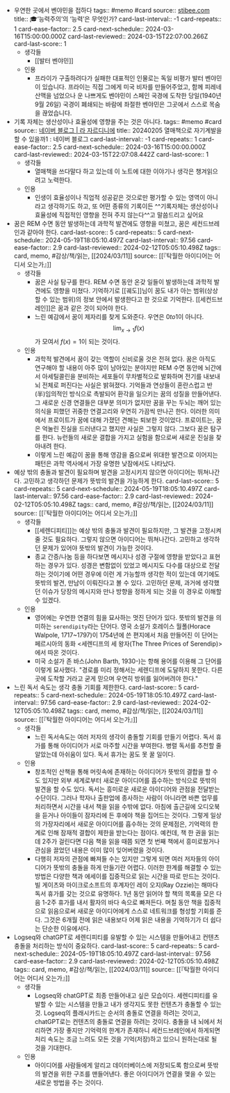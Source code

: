 - 우연한 곳에서 벤야민을 접하다
  tags:: #memo #card
  source:: [stibee.com](https://stibee.com/api/v1.0/emails/share/CT5ZY4i_oGhlADrZMe_oIgRduCD8XZI)
  title:: 🎓‘능력주의’의 ‘능력’은 무엇인가?
  card-last-interval:: -1
  card-repeats:: 1
  card-ease-factor:: 2.5
  card-next-schedule:: 2024-03-16T15:00:00.000Z
  card-last-reviewed:: 2024-03-15T22:07:00.266Z
  card-last-score:: 1
	- 생각들
		- [[발터 벤야민]]
	- 인용
		- 프라이가 구출하려다가 실패한 대표적인 인물로는 독일 비평가 발터 벤야민이 있습니다. 프라이는 직접 그에게 미국 비자를 만들어주었고, 함께 피레네 산맥을 넘었으나 운 나쁘게도 벤야민이 스페인 국경에 도착한 당일(1940년 9월 26일) 국경이 폐쇄되는 바람에 좌절한 벤야민은 그곳에서 스스로 목숨을 끊었습니다.
- 기록 자체는 생산성이나 효율성에 영향을 주는 것은 아니다. 
  tags:: #memo #card
  source:: [네이버 블로그 | 라 자르디니에](https://m.blog.naver.com/PostView.naver?blogId=la-jardiniere&logNo=223345032310&proxyReferer=https%3A%2F%2Ft.co%2F)
  title:: 20240205 열매책으로 자기계발을 할 수 있을까1 : 네이버 블로그
  card-last-interval:: -1
  card-repeats:: 1
  card-ease-factor:: 2.5
  card-next-schedule:: 2024-03-16T15:00:00.000Z
  card-last-reviewed:: 2024-03-15T22:07:08.442Z
  card-last-score:: 1
	- 생각들
		- 열매책을 쓰다말다 하고 있는데 이 노트에 대한 이야기나 생각은 챙겨읽으려고 노력한다.
	- 인용
		- 인생이 효율성이나 직업적 성공같은 것으로만 평가할 수 있는 영역이 아니라고 생각하기도 하고, 또 어떤 종류의 기록이든 ^^기록자체는 생산성이나 효율성에 직접적인 영향을 전혀 주지 않는다^^고 말씀드리고 싶어요
- 꿈은 REM 수면 동안 발생하는데 과학적 발견에도 영향을 미쳤고, 꿈은 세컨드브레인과 같아야 한다.
  card-last-score:: 5
  card-repeats:: 5
  card-next-schedule:: 2024-05-19T18:05:10.497Z
  card-last-interval:: 97.56
  card-ease-factor:: 2.9
  card-last-reviewed:: 2024-02-12T05:05:10.498Z
  tags:: card, memo, #감상/책/읽는, [[2024/03/11]]
  source:: [[『탁월한 아이디어는 어디서 오는가』]]
	- 생각들
		- 꿈은 사실 탐구를 한다. REM 수면 동안 온갖 일들이 발생하는데 과학적 발견에도 영향을 미쳤다. 기억하기로 [[궤도]]님이 꿈도 내가 아는 범위(상상할 수 있는 범위)의 정보 안에서 발생한다고 한 것으로 기억한다. [[세컨드브레인]]은 꿈과 같은 것이 되어야 한다.
		- 느린 예감에서 꿈이 제자리를 찾게 도와준다. 우연은 $0 to 1$이 아니다. $$ \lim_{x \to 1} f(x)$$가 모여서 $f(x)=1$이 되는 것이다.
	- 인용
		- 과학적 발견에서 꿈이 갖는 역할이 신비로울 것은 전혀 없다. 꿈은 아직도 연구해야 할 내용이 아주 많이 남아있는 분야지만 REM 수면 동안에 뇌간에서 아세틸콜린을 분비하는 세포들이 무차별적으로 발화하며 전기를 내보내 뇌 전체로 퍼진다는 사실은 밝혀졌다. 기억들과 연상들이 혼란스럽고 반(半)임의적인 방식으로 촉발되어 환각을 일으키는 꿈의 성질을 만들어낸다. 그 새로운 신경 연결들은 대부분 의미가 없지만 꿈을 꾸는 두뇌는 깨어 있는 의식을 피했던 귀중한 연결고리와 우연히 가끔씩 만나곤 한다. 이러한 의미에서 프로이트가 꿈에 대해 가졌던 견해는 퇴보한 것이었다. 프로이트는, 꿈은 억눌린 진실을 드러낸다고 했지만 사실은 그렇지 않다. 그보다 꿈은 탐구를 한다. 뉴런들의 새로운 결합을 가지고 실험을 함으로써 새로운 진실을 찾아내려 한다.
		- 이렇게 느린 예감이 꿈을 통해 영감을 줌으로써 위대한 발견으로 이어지는 패턴은 과학 역사에서 가장 유명한 낮잠에서도 나타났다.
- 예상 밖의 충돌과 발견이 필요하며 발견을 고정시키지 않으면 아이디어는 뛰쳐나간다. 고민하고 생각하던 문제가 뜻밖의 발견을 가능하게 한다.
  card-last-score:: 5
  card-repeats:: 5
  card-next-schedule:: 2024-05-19T18:05:10.497Z
  card-last-interval:: 97.56
  card-ease-factor:: 2.9
  card-last-reviewed:: 2024-02-12T05:05:10.498Z
  tags:: card, memo, #감상/책/읽는, [[2024/03/11]]
  source:: [[『탁월한 아이디어는 어디서 오는가』]]
	- 생각들
		- [[세렌디피티]]는 예상 밖의 충돌과 발견이 필요하지만, 그 발견을 고정시켜줄 것도 필요하다. 그렇지 않으면 아이디어는 뛰쳐나간다. 고민하고 생각하던 문제가 있어야 뜻밖의 발견이 가능한 것이다.
		- 종교 간증/나눔 등을 하다보면 메시지나 성경 구절에 영향을 받았다고 표현하는 경우가 있다. 성경은 변함없이 있었고 메시지도 다수를 대상으로 전달하는 것이기에 어떤 경우에 이런 게 가능할까 생각한 적이 있는데 여기에도 뜻밖의 발견, 만남이 이뤄진다고 볼 수 있다. 고민하던 문제, 과거에 생각했던 이슈가 당장의 메시지와 만나 방향을 정하게 되는 것을 이 경우로 이해할 수 있겠다.
	- 인용
		- 영어에는 우연한 연결의 힘을 묘사하는 멋진 단어가 있다. 뜻밖의 발견을 의미하는 `serendipity`라는 단어다. 영국 소설가 호레이스 월폴(Horace Walpole, 1717~1797)이 1754년에 쓴 편지에서 처음 만들어진 이 단어는 페르시아의 동화 <세렌디프의 세 왕자(The Three Prices of Serendip)>에서 따온 것이다.
		- 미국 소설가 존 바스(John Barth, 1930-)는 항해 용어를 이용해 그 단어를 이렇게 묘사했다. "경로를 미리 정해서는 세렌디프에 도달하지 못한다. 다른 곳에 도착할 거라고 굳게 믿으며 우연히 방위를 잃어버려야 한다."
- 느린 독서 속도는 생각 충돌 기회를 제한한다.
  card-last-score:: 5
  card-repeats:: 5
  card-next-schedule:: 2024-05-19T18:05:10.497Z
  card-last-interval:: 97.56
  card-ease-factor:: 2.9
  card-last-reviewed:: 2024-02-12T05:05:10.498Z
  tags:: card, memo, #감상/책/읽는, [[2024/03/11]]
  source:: [[『탁월한 아이디어는 어디서 오는가』]]
	- 생각들
		- 느린 독서속도는 여러 저자의 생각이 충돌할 기회를 만들기 어렵다. 독서 휴가를 통해 아이디어가 서로 마주할 시간을 부여한다. 병렬 독서를 추천할 줄 알았는데 아쉬움이 있다. 독서 휴가는 꿈도 못 꿀 일이다.
	- 인용
		- 창조적인 산책을 통해 머릿속에 존재하는 아이디어가 뜻밖의 결합을 할 수도 있지만 외부 세계로부터 새로운 아이디어를 흡수하는 방식으로 뜻밖의 발견을 할 수도 있다. 독서는 흥미로운 새로운 아이디어와 관점을 전달받는 수단이다. 그러나 학자나 출판업에 종사하는 사람이 아니라면 바쁜 업무를 처리하면서 시간을 내서 책을 읽을 수밖에 없다. 아침에 출근길에 오디오북을 듣거나 아이들이 잠자리에 든 후에야 책을 집어드는 것이다. 그렇게 일상의 가장자리에서 새로운 아이디어를 흡수하는 것의 문제점은, 기억력의 한계로 인해 잠재적 결합이 제한을 받는다는 점이다. 예컨데, 책 한 권을 읽는데 2주가 걸린다면 다음 책을 읽을 때쯤 되면 첫 번째 책에서 흥미로웠거나 관심을 끌었던 내용은 이미 많이 잊어버렸을 것이다.
		- 다행히 저자의 관점에 빠져들 수는 있지만 그렇게  되면 여러 저자들의 아이디어가 뜻밖의 충돌을 하게 만들기란 어렵다. 이러한 한계를 해결할 수 있는 방법은 다양한 책과 에세이를 집중적으로 읽는 시간을 따로 만드는 것이다. 빌 게이츠와 마이크로소프트의 후계자인 레이 오지(Ray Ozzie)는 해마다 독서 휴가를 갖는 것으로 유명하다. 1년 동안 읽어야 할 책의 목록을 모은 다음 1-2주 휴가를 내서 활자의 바다 속으로 빠져든다. 며칠 동안 책을 집중적으로 읽음으로써 새로운 아이디어에게 스스로 네트워크를 형성할 기회를 준다. 그것은 6개월 전에 읽은 내용보다 어제 읽은 내용을 기억하기가 더 쉽다는 단순한 이유에서다.
- Logseq와 chatGPT로 세렌디피티를 유발할 수 있는 시스템을 만들어내고 컨텐츠 충돌을 처리하는 방식이 중요하다.
  card-last-score:: 5
  card-repeats:: 5
  card-next-schedule:: 2024-05-19T18:05:10.497Z
  card-last-interval:: 97.56
  card-ease-factor:: 2.9
  card-last-reviewed:: 2024-02-12T05:05:10.498Z
  tags:: card, memo, #감상/책/읽는, [[2024/03/11]]
  source:: [[『탁월한 아이디어는 어디서 오는가』]]
	- 생각들
		- Logseq와 chatGPT로 최종 만들어내고 싶은 모습이다. 세렌디피티를 유발할 수 있는 시스템을 만들고 내가 생각지도 못한 컨텐츠가 충돌할 수 있는 것. Logseq의 플래시카드는 순서의 충돌로 연결을 하려는 것이고, chatGPT로는 컨텐츠의 충돌로 연결을 하려는 것이다. 충돌을 내 뇌에서 처리하면 가장 좋지만 기억력의 한계가 존재하니 세컨드브레인에서 하게되면 처리 속도는 조금 느려도 모든 것을 기억(저장)하고 있으니 원하는대로 될 것을 기대한다.
	- 인용
		- 아이디어를 사람들에게 알리고 데이터베이스에 저장되도록 함으로써 뜻밖의 발견을 위한 구조를 맨들어낸다. 좋은 아이디어가 연결을 맺을 수 있는 새로운 방법을 주는 것이다.